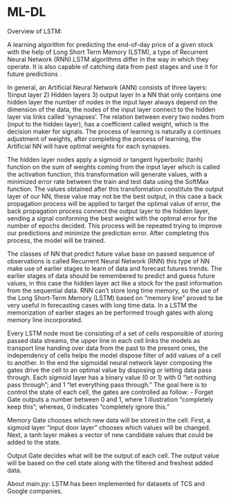 # ML-DL
Overview of LSTM:

A learning algorithm for predicting the end-of-day price of a given stock with the help of Long Short Term Memory (LSTM), a type of Recurrent Neural Network (RNN).LSTM algorithms differ in the way in which they operate. It is also capable of catching data from past stages and use it for future predictions . 

In general, an Artificial Neural Network (ANN) consists of three layers: 
	 1)input layer
	 2) Hidden layers 
	 3) output layer
        	                    In a NN that only contains one hidden layer the number of nodes in the input layer always depend on the dimension of the data, the nodes of the input layer connect to the hidden layer via links called ‘synapses’. The relation between every two nodes from (input to the hidden layer), has a coefficient called weight, which is the decision maker for signals. The process of learning is naturally a continues adjustment of weights, after completing the process of learning, the Artificial NN will have optimal weights for each synapses. 
		                        

The hidden layer nodes apply a sigmoid or tangent hyperbolic (tanh) function on the sum of weights coming from the input layer which is called the activation function, this transformation will generate values, with a minimized error rate between the train and test data using the SoftMax function. The values obtained after this transformation constitute the output layer of our NN, these value may not be the best output, in this case a back propagation process will be applied to target the optimal value of error, the back propagation process connect the output layer to the hidden layer, sending a signal conforming the best weight with the optimal error for the number of epochs decided. This process will be repeated trying to improve our predictions and minimize the prediction error. After completing this process, the model will be trained. 
                            
The classes of NN that predict future value base on passed sequence of observations is called Recurrent Neural Network (RNN) this type of NN make use of earlier stages to learn of data and forecast futures trends. The earlier stages of data should be remembered to predict and guess future values, in this case the hidden layer act like a stock for the past information from the sequential data. RNN can’t store long time memory, so the use of the Long Short-Term Memory (LSTM) based on “memory line” proved to be very useful in forecasting cases with long time data. In a LSTM the memorization of earlier stages an be performed trough gates with along memory line incorporated.
                             
Every LSTM node most be consisting of a set of cells responsible of storing passed data streams, the upper line in each cell links the models as transport line handing over data from the past to the present ones, the independency of cells helps the model dispose filter of add values of a cell to another. In the end the sigmoidal neural network layer composing the gates drive the cell to an optimal value by disposing or letting data pass through. Each sigmoid layer has a binary value (0 or 1) with 0 “let nothing pass through”; and 1 “let everything pass through.”
The goal here is to control the state of each cell, the gates are controlled as follow: - 
Forget Gate outputs a number between 0 and 1, where 1 illustration “completely keep this”; whereas, 0 indicates “completely ignore this.” 

Memory Gate chooses which new data will be stored in the cell. First, a sigmoid layer “input door layer” chooses which values will be changed. Next, a tanh layer makes a vector of new candidate values that could be added to the state. 

Output Gate decides what will be the output of each cell. The output value will be based on the cell state along with the filtered and freshest added data.

About main.py:
LSTM has been implemented for datasets of TCS and Google companies.


